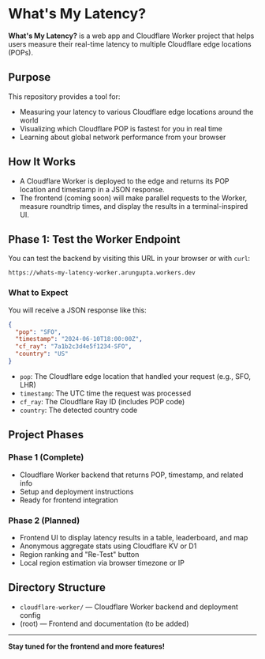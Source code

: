 # What's My Latency?

**What's My Latency?** is a web app and Cloudflare Worker project that helps users measure their real-time latency to multiple Cloudflare edge locations (POPs).

## Purpose
This repository provides a tool for:
- Measuring your latency to various Cloudflare edge locations around the world
- Visualizing which Cloudflare POP is fastest for you in real time
- Learning about global network performance from your browser

## How It Works
- A Cloudflare Worker is deployed to the edge and returns its POP location and timestamp in a JSON response.
- The frontend (coming soon) will make parallel requests to the Worker, measure roundtrip times, and display the results in a terminal-inspired UI.

## Phase 1: Test the Worker Endpoint

You can test the backend by visiting this URL in your browser or with `curl`:

```
https://whats-my-latency-worker.arungupta.workers.dev
```

### What to Expect
You will receive a JSON response like this:

```json
{
  "pop": "SFO",
  "timestamp": "2024-06-10T18:00:00Z",
  "cf_ray": "7a1b2c3d4e5f1234-SFO",
  "country": "US"
}
```
- `pop`: The Cloudflare edge location that handled your request (e.g., SFO, LHR)
- `timestamp`: The UTC time the request was processed
- `cf_ray`: The Cloudflare Ray ID (includes POP code)
- `country`: The detected country code

## Project Phases
### Phase 1 (Complete)
- Cloudflare Worker backend that returns POP, timestamp, and related info
- Setup and deployment instructions
- Ready for frontend integration

### Phase 2 (Planned)
- Frontend UI to display latency results in a table, leaderboard, and map
- Anonymous aggregate stats using Cloudflare KV or D1
- Region ranking and "Re-Test" button
- Local region estimation via browser timezone or IP

## Directory Structure
- `cloudflare-worker/` — Cloudflare Worker backend and deployment config
- (root) — Frontend and documentation (to be added)

---

**Stay tuned for the frontend and more features!** 